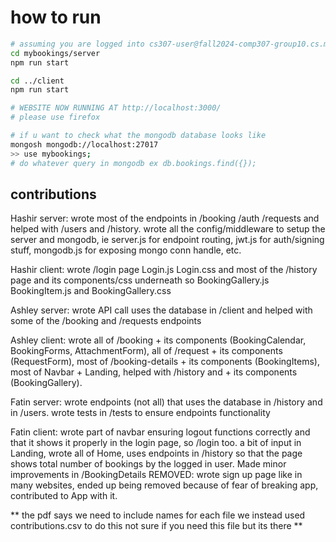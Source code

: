 # how to run
```bash
# assuming you are logged into cs307-user@fall2024-comp307-group10.cs.mcgill.ca
cd mybookings/server
npm run start

cd ../client
npm run start

# WEBSITE NOW RUNNING AT http://localhost:3000/
# please use firefox

# if u want to check what the mongodb database looks like 
mongosh mongodb://localhost:27017
>> use mybookings;
# do whatever query in mongodb ex db.bookings.find({});
```

## contributions
Hashir server:
    wrote most of the endpoints in /booking /auth /requests and helped with /users and /history. wrote all the config/middleware to setup the server and mongodb, ie server.js for endpoint routing, jwt.js for auth/signing stuff, mongodb.js for exposing mongo conn handle, etc.

Hashir client: 
    wrote /login page Login.js Login.css and most of the /history page and its components/css underneath so BookingGallery.js BookingItem.js and BookingGallery.css


Ashley server:
     wrote API call uses the database in /client and helped with some of the /booking and /requests endpoints

Ashley client: 
    wrote all of /booking + its components (BookingCalendar, BookingForms, AttachmentForm), all of /request + its components (RequestForm), most of /booking-details + its components (BookingItems), most of Navbar + Landing, helped with /history and  + its components (BookingGallery). 


Fatin server:
     wrote endpoints (not all) that uses the database in /history and in /users. wrote tests in /tests to ensure endpoints functionality

Fatin client: 
    wrote part of navbar ensuring logout functions correctly and that it shows it properly in the login page, so /login too. a bit of input in Landing, wrote all of Home, uses endpoints in /history so that the page shows total number of bookings by the logged in user. Made minor improvements in /BookingDetails
    REMOVED: wrote sign up page like in many websites, ended up being removed because of fear of breaking app, contributed to App with it.

** the pdf says we need to include names for each file
we instead used contributions.csv to do this not sure 
if you need this file but its there **